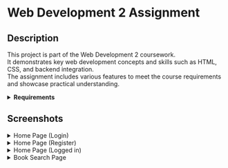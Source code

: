 # Web Development 2 Assignment

## Description
This project is part of the Web Development 2 coursework.  
It demonstrates key web development concepts and skills such as HTML, CSS, and backend integration.  
The assignment includes various features to meet the course requirements and showcase practical understanding.

<details>
<summary><strong>Requirements</strong></summary>

- Requirement 1: User has restricted access when not logged in
- Requirement 2: User can reserve and unreserve books (if logged in)
- Requirement 3: User can view their book reservations
- Requirement 4: User cannot reserve books that are already reserved
- Requirement 5: User must be able to search and filter books

</details>

## Screenshots

<details>
  <summary>Home Page (Login)</summary>
  <img src="https://github.com/user-attachments/assets/f34081cc-9c3b-4279-8b05-18f26a99dd50" alt="Image of Login Page" width="800" />
</details>

<details>
  <summary>Home Page (Register)</summary>
  <img src="https://github.com/user-attachments/assets/2e4b1035-cd95-42f5-856b-64142841d5f3" alt="Image of Register Page" width="800" />
  
</details>

<details>
  <summary>Home Page (Logged in)</summary>
  <img src="https://github.com/user-attachments/assets/2e175443-a919-469c-a64a-0e892ab0cec3" alt="Image of Home Page (Logged In)" width="800" />
</details>

<details>
  <summary>Book Search Page</summary>
  <img src="https://github.com/user-attachments/assets/ae9e0692-ad69-4bf6-8ff1-5b0c6d8be3b2" alt="Image of Book Search Page" width="800" />
</details>




